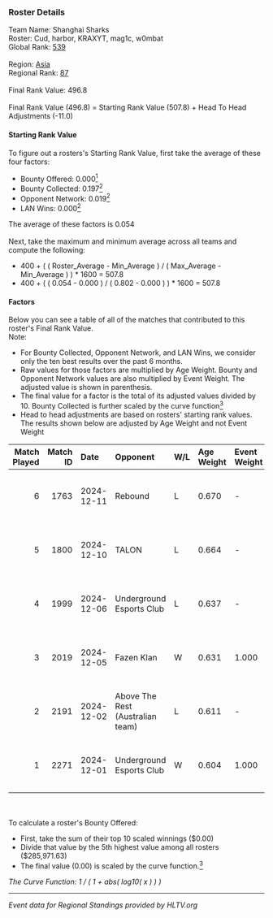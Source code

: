 ### Roster Details<br />
Team Name: Shanghai Sharks<br />
Roster: Cud, harbor, KRAXYT, mag1c, w0mbat<br />
Global Rank: [539](../../standings_global_2025_02_28.md)<br />
<br />
Region: [Asia]( ../../standings_asia_2025_02_28.md)<br />
Regional Rank: [87]( ../../standings_asia_2025_02_28.md)<br />
<br />
Final Rank Value:  496.8<br />
<br />
Final Rank Value (496.8) = Starting Rank Value (507.8) + Head To Head Adjustments (-11.0)<br />

#### Starting Rank Value<br />
To figure out a rosters's Starting Rank Value, first take the average of these four factors:<br />
- Bounty Offered: 0.000[<sup>1</sup>](#table2)
- Bounty Collected: 0.197[<sup>2</sup>](#table1)
- Opponent Network: 0.019[<sup>2</sup>](#table1)
- LAN Wins: 0.000[<sup>2</sup>](#table1)

The average of these factors is 0.054<br />
<br />
Next, take the maximum and minimum average across all teams and compute the following:<br />
- 400 + ( ( Roster_Average - Min_Average ) / ( Max_Average - Min_Average ) ) * 1600 = 507.8
- 400 + ( ( 0.054 - 0.000 ) / ( 0.802 - 0.000 ) ) * 1600 = 507.8


#### Factors<br />
Below you can see a table of all of the matches that contributed to this roster's Final Rank Value.<br />
Note:<br />

- For Bounty Collected, Opponent Network, and LAN Wins, we consider only the ten best results over the past 6 months.
- Raw values for those factors are multiplied by Age Weight. Bounty and Opponent Network values are also multiplied by Event Weight. The adjusted value is shown in parenthesis.
- The final value for a factor is the total of its adjusted values divided by 10. Bounty Collected is further scaled by the curve function[<sup>3</sup>](#curveFunction)
- Head to head adjustments are based on rosters' starting rank values. The results shown below are adjusted by Age Weight and not Event Weight
<span id="table1"></span><br />


| Match Played | Match ID | Date       | Opponent                         | W/L | Age Weight | Event Weight | Bounty Collected | Opponent Network | LAN Wins  | H2H Adj. | Roster                             |
| -: | -: | :- | :- | :- | :- | :- | :- | :- | :- | -: | :- |
|            6 |     1763 | 2024-12-11 | Rebound                          | L   | 0.670      | -            | -                | -                | -         |   -10.62 | Cud, harbor, KRAXYT, mag1c, w0mbat |
|            5 |     1800 | 2024-12-10 | TALON                            | L   | 0.664      | -            | -                | -                | -         |    -6.03 | Cud, harbor, KRAXYT, mag1c, w0mbat |
|            4 |     1999 | 2024-12-06 | Underground Esports Club         | L   | 0.637      | -            | -                | -                | -         |    -5.54 | Cud, harbor, KRAXYT, mag1c, w0mbat |
|            3 |     2019 | 2024-12-05 | Fazen Klan                       | W   | 0.631      | 1.000        | 0.000 (0.000)    | 0.062 (0.039)    | 0 (0.000) |     7.31 | Cud, harbor, KRAXYT, mag1c, w0mbat |
|            2 |     2191 | 2024-12-02 | Above The Rest (Australian team) | L   | 0.611      | -            | -                | -                | -         |    -9.95 | Cud, harbor, KRAXYT, mag1c, w0mbat |
|            1 |     2271 | 2024-12-01 | Underground Esports Club         | W   | 0.604      | 1.000        | 0.001 (0.001)    | 0.256 (0.155)    | 0 (0.000) |    13.83 | Cud, harbor, KRAXYT, mag1c, w0mbat |

<br />
<span id="table2"></span><br />
To calculate a roster's Bounty Offered:<br />

- First, take the sum of their top 10 scaled winnings ($0.00)
- Divide that value by the 5th highest value among all rosters ($285,971.63)
- The final value (0.00) is scaled by the curve function.[<sup>3</sup>](#curveFunction)

<span id="curveFunction"></span>_The Curve Function: 1 / ( 1 + abs( log10( x ) ) )_<br />

---
_Event data for Regional Standings provided by HLTV.org_<br />
